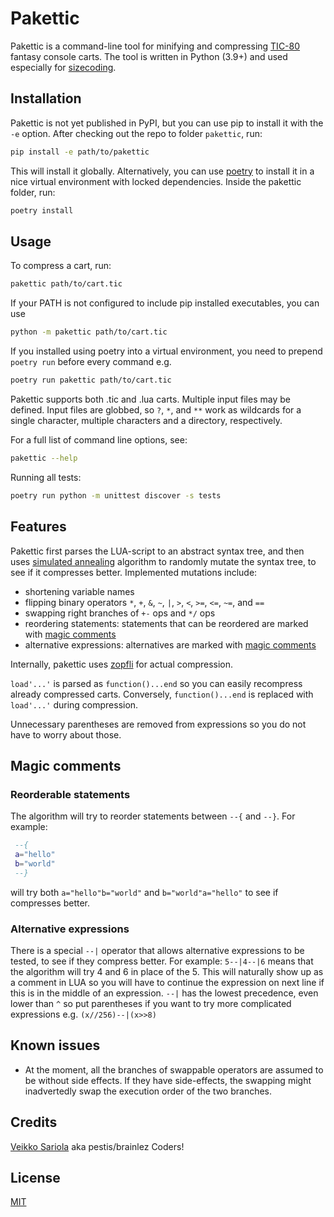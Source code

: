 # Pakettic

Pakettic is a command-line tool for minifying and compressing
[TIC-80](http://tic80.com/) fantasy console carts. The tool is written
in Python (3.9+) and used especially for
[sizecoding](http://www.sizecoding.org/wiki/TIC-80).

## Installation

Pakettic is not yet published in PyPI, but you can use pip to install it
with the `-e` option. After checking out the repo to folder `pakettic`,
run:

```bash
pip install -e path/to/pakettic
```

This will install it globally. Alternatively, you can use
[poetry](https://python-poetry.org/) to install it in a nice virtual
environment with locked dependencies. Inside the pakettic folder, run:

```bash
poetry install
```

## Usage

To compress a cart, run:

```bash
pakettic path/to/cart.tic
```

If your PATH is not configured to include pip installed executables, you
can use

```bash
python -m pakettic path/to/cart.tic
```

If you installed using poetry into a virtual environment, you need to
prepend `poetry run` before every command e.g.

```bash
poetry run pakettic path/to/cart.tic
```

Pakettic supports both .tic and .lua carts. Multiple input files may be
defined. Input files are globbed, so `?`, `*`, and `**` work as
wildcards for a single character, multiple characters and a directory,
respectively.

For a full list of command line options, see:

```bash
pakettic --help
```

Running all tests:

```bash
poetry run python -m unittest discover -s tests
```

## Features

Pakettic first parses the LUA-script to an abstract syntax tree, and
then uses
[simulated annealing](https://en.wikipedia.org/wiki/Simulated_annealing)
algorithm to randomly mutate the syntax tree, to see if it compresses
better. Implemented mutations include:
  - shortening variable names
  - flipping binary operators `*`, `+`, `&`, `~`, `|`, `>`, `<`, `>=`, `<=`, `~=`, and `==`
  - swapping right branches of `+-` ops and `*/` ops
  - reordering statements: statements that can be reordered are marked with [magic comments](#magic-comments)
  - alternative expressions: alternatives are marked with [magic comments](#magic-comments)

Internally, pakettic uses [zopfli](https://github.com/google/zopfli) for
actual compression.

`load'...'` is parsed as `function()...end` so you can easily recompress
already compressed carts. Conversely, `function()...end` is replaced
with `load'...'` during compression.

Unnecessary parentheses are removed from expressions so you do not have
to worry about those.

## Magic comments

### Reorderable statements

The algorithm will try to reorder statements between `--{` and `--}`. For example:

```lua
 --{
 a="hello"
 b="world"
 --}
```

will try both `a="hello"b="world"` and `b="world"a="hello"` to see if
compresses better.

### Alternative expressions

There is a special `--|` operator that allows alternative expressions to
be tested, to see if they compress better. For example: `5--|4--|6` means
that the algorithm will try 4 and 6 in place of the 5. This will
naturally show up as a comment in LUA so you will have to continue the
expression on next line if this is in the middle of an expression. `--|`
has the lowest precedence, even lower than `^` so put parentheses if you
want to try more complicated expressions e.g. `(x//256)--|(x>>8)`

## Known issues

- At the moment, all the branches of swappable operators are assumed to
  be without side effects. If they have side-effects, the swapping might
  inadvertedly swap the execution order of the two branches.

## Credits

[Veikko Sariola](https://github.com/vsariola) aka pestis/brainlez
Coders!

## License

[MIT](LICENSE)